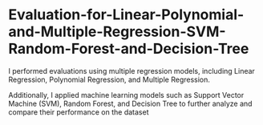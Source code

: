 # Evaluation-for-Linear-Polynomial-and-Multiple-Regression-SVM-Random-Forest-and-Decision-Tree

I performed evaluations using multiple regression models, including Linear Regression, Polynomial Regression, and Multiple Regression.

Additionally, I applied machine learning models such as Support Vector Machine (SVM), Random Forest, and Decision Tree to further analyze and compare their performance on the dataset
